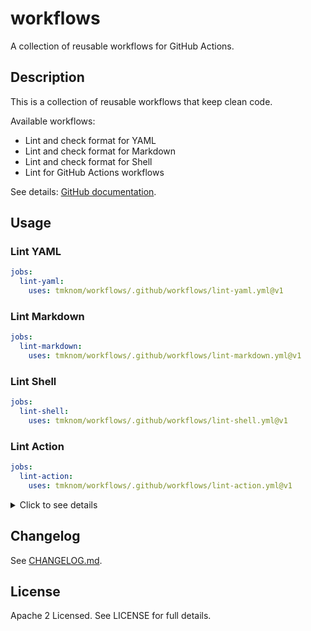 # workflows

A collection of reusable workflows for GitHub Actions.

## Description

This is a collection of reusable workflows that keep clean code.

Available workflows:

- Lint and check format for YAML
- Lint and check format for Markdown
- Lint and check format for Shell
- Lint for GitHub Actions workflows

See details: [GitHub documentation](https://docs.github.com/en/actions/using-workflows/reusing-workflows).

## Usage

### Lint YAML

```yaml
jobs:
  lint-yaml:
    uses: tmknom/workflows/.github/workflows/lint-yaml.yml@v1
```

### Lint Markdown

```yaml
jobs:
  lint-markdown:
    uses: tmknom/workflows/.github/workflows/lint-markdown.yml@v1
```

### Lint Shell

```yaml
jobs:
  lint-shell:
    uses: tmknom/workflows/.github/workflows/lint-shell.yml@v1
```

### Lint Action

```yaml
jobs:
  lint-action:
    uses: tmknom/workflows/.github/workflows/lint-action.yml@v1
```

<!-- markdownlint-disable MD033 -->
<details>
<summary>Click to see details</summary>

## Developer Guide

### Requirements

- [GNU Make](https://www.gnu.org/software/make/)
- [GitHub CLI](https://cli.github.com/)

### CI

- Testing workflows: [internal-test.yml](.github/workflows/internal-test.yml)

### Release

#### 1. Bump up to a new version

Run the following command to bump up.

```shell
make bump
```

This command will execute the following steps:

1. Update [VERSION](/VERSION)
2. Commit and push
3. Create a pull request
4. Open the web browser automatically for reviewing pull request

Then review and merge, so the release is ready to go.

#### 2. Publish the new version

Run the following command to publish a new tag at GitHub.

```shell
make release
```

Finally, we can use the new version! :tada:

### Note

#### Versioning policy

Use the [Semantic Versioning](https://semver.org/).

#### Naming conventions

Files with `internal-` prefix such as [internal-test.yml](.github/workflows/internal-test.yml)
are used only this repository. These aren't reusable workflows for using by the others.

</details>
<!-- markdownlint-enable MD033 -->

## Changelog

See [CHANGELOG.md](/CHANGELOG.md).

## License

Apache 2 Licensed. See LICENSE for full details.
